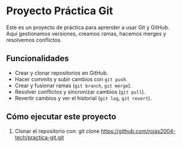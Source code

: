 # Proyecto Práctica Git 

Este es un proyecto de práctica para aprender a usar Git y GitHub.  
Aquí gestionamos versiones, creamos ramas, hacemos merges y resolvemos conflictos.

## Funcionalidades

- Crear y clonar repositorios en GitHub.
- Hacer commits y subir cambios con `git push`.
- Crear y fusionar ramas (`git branch`, `git merge`).
- Resolver conflictos y sincronizar cambios (`git pull`).
- Revertir cambios y ver el historial (`git log`, `git revert`).

## Cómo ejecutar este proyecto

1. Clonar el repositorio con:
git clone https://github.com/rojas2004-tech/practica-git.git

